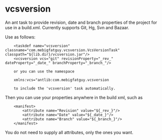 vcsversion
==========

An ant task to provide revision, date and branch properties of the project for use in a build.xml.
Currently supports Git, Hg, Svn and Bazaar.

Use as follows:

        <taskdef name="vcsversion" classname="com.mebigfatguy.vcsversion.VcsVersionTask" classpath="${lib.dir}/vcsversion.jar"/>
        <vcsversion vcs="git" revisionProperty="_rev_" dateProperty="_date_" branchProperty="_branch_"/>
        
        or you can use the namespace 
        
        xmlns:vcs="antlib:com.mebigfatguy.vcsversion
        
        to include the 'vcsversion' task automatically.
        
        
Then you can use your properties anywhere in the build xml, such as

        <manifest>
            <attribute name="Revision" value="${_rev_}"/>
            <attribute name="Date" value="${_date_}"/>
            <attribute name="Branch" value="${_branch_}"/>
        </manifest>
        
You do not need to supply all attributes, only the ones you want.

